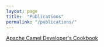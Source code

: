 ```yaml
---
layout: page
title:  "Publications"
permalink: "/publications/"
---
```


[Apache Camel Developer's Cookbook](https://www.packtpub.com/application-development/apache-camel-developers-cookbook)